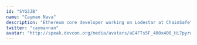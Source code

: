 ```yaml
---
id: "SYG3JB"
name: "Cayman Nava"
description: "Ethereum core developer working on Lodestar at ChainSafe"
twitter: "caymannan"
avatar: "http://speak.devcon.org/media/avatars/aE4FTs5F_400x400_Hi7pyrw.png"
---
```

